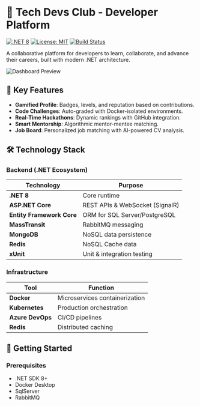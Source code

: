 # 🚀 Tech Devs Club - Developer Platform

[![.NET 8](https://img.shields.io/badge/.NET-8-512BD4?logo=dotnet)](https://dotnet.microsoft.com/)
[![License: MIT](https://img.shields.io/badge/License-MIT-green.svg)](LICENSE)
[![Build Status](https://img.shields.io/github/actions/workflow/status/your-username/tech-devs-club/dotnet.yml)](https://github.com/your-username/tech-devs-club/actions)

A collaborative platform for developers to learn, collaborate, and advance their careers, built with modern .NET architecture.

<img src="https://via.placeholder.com/800x400?text=Sample+Dashboard" alt="Dashboard Preview">

## 🌟 Key Features
- **Gamified Profile**: Badges, levels, and reputation based on contributions.
- **Code Challenges**: Auto-graded with Docker-isolated environments.
- **Real-Time Hackathons**: Dynamic rankings with GitHub integration.
- **Smart Mentorship**: Algorithmic mentor-mentee matching.
- **Job Board**: Personalized job matching with AI-powered CV analysis.

## 🛠️ Technology Stack
### Backend (.NET Ecosystem)
| Technology            | Purpose                                  |
|-----------------------|------------------------------------------|
| **.NET 8**            | Core runtime                             |
| **ASP.NET Core**      | REST APIs & WebSocket (SignalR)          |
| **Entity Framework Core** | ORM for SQL Server/PostgreSQL        |
| **MassTransit**       | RabbitMQ messaging                       |
| **MongoDB**           | NoSQL data persistence                   |
| **Redis**             | NoSQL Cache data                         |
| **xUnit**             | Unit & integration testing               |

### Infrastructure
| Tool                  | Function                                 |
|-----------------------|------------------------------------------|
| **Docker**            | Microservices containerization           |
| **Kubernetes**        | Production orchestration                 |
| **Azure DevOps**      | CI/CD pipelines                         |
| **Redis**             | Distributed caching                      |

## 🚀 Getting Started
### Prerequisites
- .NET SDK 8+
- Docker Desktop
- SqlServer
- RabbitMQ
